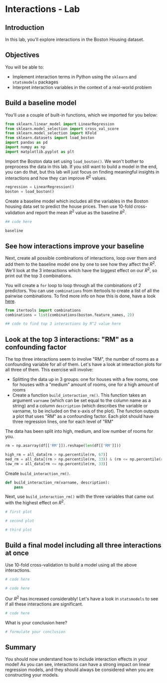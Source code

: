 
# Interactions - Lab

## Introduction

In this lab, you'll explore interactions in the Boston Housing dataset.

## Objectives

You will be able to:
- Implement interaction terms in Python using the `sklearn` and `statsmodels` packages 
- Interpret interaction variables in the context of a real-world problem 

## Build a baseline model 

You'll use a couple of built-in functions, which we imported for you below: 


```python
from sklearn.linear_model import LinearRegression
from sklearn.model_selection import cross_val_score
from sklearn.model_selection import KFold
from sklearn.datasets import load_boston
import pandas as pd
import numpy as np
import matplotlib.pyplot as plt
```

Import the Boston data set using `load_boston()`. We won't bother to preprocess the data in this lab. If you still want to build a model in the end, you can do that, but this lab will just focus on finding meaningful insights in interactions and how they can improve $R^2$ values.


```python
regression = LinearRegression()
boston = load_boston()
```

Create a baseline model which includes all the variables in the Boston housing data set to predict the house prices. Then use 10-fold cross-validation and report the mean $R^2$ value as the baseline $R^2$.


```python
## code here
```


```python
baseline
```

## See how interactions improve your baseline

Next, create all possible combinations of interactions, loop over them and add them to the baseline model one by one to see how they affect the $R^2$. We'll look at the 3 interactions which have the biggest effect on our $R^2$, so print out the top 3 combinations.

You will create a `for` loop to loop through all the combinations of 2 predictors. You can use `combinations` from itertools to create a list of all the pairwise combinations. To find more info on how this is done, have a look [here](https://docs.python.org/2/library/itertools.html).


```python
from itertools import combinations
combinations = list(combinations(boston.feature_names, 2))
```


```python
## code to find top 3 interactions by R^2 value here
```

## Look at the top 3 interactions: "RM" as a confounding factor

The top three interactions seem to involve "RM", the number of rooms as a confounding variable for all of them. Let's have a look at interaction plots for all three of them. This exercise will involve:

- Splitting the data up in 3 groups: one for houses with a few rooms, one for houses with a "medium" amount of rooms, one for a high amount of rooms 
- Create a function `build_interaction_rm()`. This function takes an argument `varname` (which can be set equal to the column name as a string) and a column `description` (which describes the variable or varname, to be included on the x-axis of the plot). The function outputs a plot that uses "RM" as a confounding factor. Each plot should have three regression lines, one for each level of "RM"  

The data has been split into high, medium, and low number of rooms for you.


```python
rm = np.asarray(df[['RM']]).reshape(len(df[['RM']]))
```


```python
high_rm = all_data[rm > np.percentile(rm, 67)]
med_rm = all_data[(rm > np.percentile(rm, 33)) & (rm <= np.percentile(rm, 67))]
low_rm = all_data[rm <= np.percentile(rm, 33)]
```

Create `build_interaction_rm()`.


```python
def build_interaction_rm(varname, description):
    pass
```

Next, use `build_interaction_rm()` with the three variables that came out with the highest effect on $R^2$. 


```python
# first plot
```


```python
# second plot
```


```python
# third plot
```

## Build a final model including all three interactions at once

Use 10-fold cross-validation to build a model using all the above interactions. 


```python
# code here
```


```python
# code here
```

Our $R^2$ has increased considerably! Let's have a look in `statsmodels` to see if all these interactions are significant.


```python
# code here
```

What is your conclusion here?


```python
# formulate your conclusion
```

## Summary

You should now understand how to include interaction effects in your model! As you can see, interactions can have a strong impact on linear regression models, and they should always be considered when you are constructing your models.
